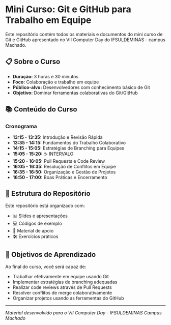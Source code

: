 # Mini Curso: Git e GitHub para Trabalho em Equipe

Este repositório contém todos os materiais e documentos do mini curso de Git e GitHub apresentado no VII Computer Day do IFSULDEMINAS - campus Machado.

## 📋 Sobre o Curso

- **Duração:** 3 horas e 30 minutos
- **Foco:** Colaboração e trabalho em equipe
- **Público-alvo:** Desenvolvedores com conhecimento básico de Git
- **Objetivo:** Dominar ferramentas colaborativas do Git/GitHub

## 📚 Conteúdo do Curso

### Cronograma
- **13:15 - 13:35:** Introdução e Revisão Rápida
- **13:35 - 14:15:** Fundamentos do Trabalho Colaborativo
- **14:15 - 15:05:** Estratégias de Branching para Equipes
- **15:05 - 15:20:** ☕ INTERVALO
- **15:20 - 16:05:** Pull Requests e Code Review
- **16:05 - 16:35:** Resolução de Conflitos em Equipe
- **16:35 - 16:50:** Organização e Gestão de Projetos
- **16:50 - 17:00:** Boas Práticas e Encerramento

## 📁 Estrutura do Repositório

Este repositório está organizado com:
- 📊 Slides e apresentações
- 💻 Códigos de exemplo
- 📖 Material de apoio
- 🛠️ Exercícios práticos

## 🎯 Objetivos de Aprendizado

Ao final do curso, você será capaz de:
- Trabalhar efetivamente em equipe usando Git
- Implementar estratégias de branching adequadas
- Realizar code reviews através de Pull Requests
- Resolver conflitos de merge colaborativamente
- Organizar projetos usando as ferramentas do GitHub

---

*Material desenvolvido para o VII Computer Day - IFSULDEMINAS Campus Machado*
